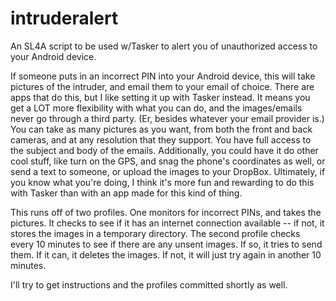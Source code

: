 intruderalert
=============

An SL4A script to be used w/Tasker to alert you of unauthorized access to your Android device.

If someone puts in an incorrect PIN into your Android device, this will take pictures of the intruder, and email them to your email of choice. There are apps that do this, but I like setting it up with Tasker instead. It means you get a LOT more flexibility with what you can do, and the images/emails never go through a third party. (Er, besides whatever your email provider is.) You can take as many pictures as you want, from both the front and back cameras, and at any resolution that they support. You have full access to the subject and body of the emails. Additionally, you could have it do other cool stuff, like turn on the GPS, and snag the phone's coordinates as well, or send a text to someone, or upload the images to your DropBox. Ultimately, if you know what you're doing, I think it's more fun and rewarding to do this with Tasker than with an app made for this kind of thing.

This runs off of two profiles. One monitors for incorrect PINs, and takes the pictures. It checks to see if it has an internet connection available -- if not, it stores the images in a temporary directory. The second profile checks every 10 minutes to see if there are any unsent images. If so, it tries to send them. If it can, it deletes the images. If not, it will just try again in another 10 minutes.

I'll try to get instructions and the profiles committed shortly as well.